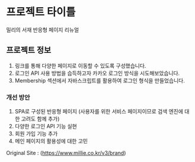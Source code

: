 # 프로젝트 타이틀

밀리의 서재 반응형 페이지 리뉴얼

## 프로젝트 정보

1. 링크를 통해 다양한 페이지로 이동할 수 있도록 구성했습니다.
2. 로그인 API 사용 방법을 습득하고자 카카오 로그인 방식을 시도해보았습니다.
3. Membership 섹션에서 자바스크립트를 활용하여 로그인 형식을 만들었습니다.

### 개선 방안

1. SPA로 구성된 반응형 페이지 (사용자를 위한 서비스 페이지이므로 검색 엔진에 대한 고려도 함께 추가)
2. 다양한 로그인 API 기능 실현
3. 회원 가입 기능 추가
4. 메인 페이지의 활용성에 대한 고민

Original Site : (https://www.millie.co.kr/v3/brand)
